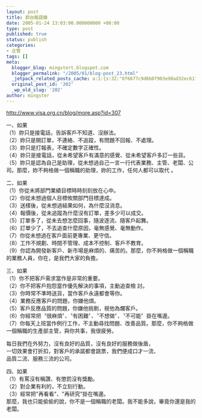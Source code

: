 ```yaml
---
layout: post
title: 郭台銘語錄
date: 2005-01-24 13:03:00.000000000 +08:00
type: post
published: true
status: publish
categories:
- 企管
tags: []
meta:
  blogger_blog: mingstert.blogspot.com
  blogger_permalink: "/2005/01/blog-post_23.html"
  _jetpack_related_posts_cache: a:1:{s:32:"8f6677c9d6b0f903e98ad32ec61f8deb";a:2:{s:7:"expires";i:1456245480;s:7:"payload";a:3:{i:0;a:1:{s:2:"id";i:48;}i:1;a:1:{s:2:"id";i:176;}i:2;a:1:{s:2:"id";i:94;}}}}
  original_post_id: '202'
  _wp_old_slug: '202'
author: mingster
---
```

<p><a href="http://www.visa.org.cn/blog/more.asp?id=307">http://www.visa.org.cn/blog/more.asp?id=307</a></p>
<p>一、如果<br />（1）妳只是接電話，告訴客戶不知道、沒辦法。<br />（2）妳只是開訂單，不連絡、不追蹤，有問題不回報、不處理。<br />（3）妳只是打報表，不確定數字正確性。<br />（4）妳只是接電話，從未希望客戶有滿意的感覺、從未希望客戶多訂一些貨。<br />（5）妳只是認為自己是助理，從未想過自己一言一行代表業務、主管、老闆、公司。那麼，妳不夠格做一個稱職的助理，妳的工作，任何人都可以取代 。</p>
<p>二、如果<br />（1）你從未將部門業績目標時時刻刻放在心中。<br />（2）你從未想過個人目標攸關部門目標達成。<br />（3）送樣後，從未想過結果如何，為什麼沒消息。<br />（4）報價後，從未追蹤為什麼沒有訂單，差多少可以成交。<br />（5）訂單多了，從未去想怎麼回事，隨波逐流、隨客戶起舞。<br />（6）訂單少了，不去追查什麼原因，毫無感覺、毫無動作。<br />（7）你從未想過在客戶面前更專業、更守信。<br />（8）工作不規劃、時間不管理、成本不控制、客戶不教育。<br />（9）你認為開發新客戶、新市場是麻煩的、痛苦的。那麼，你不夠格做一個稱職的業務人員，你在，是我們大家的負擔。</p>
<p>三、如果<br />（1）你不把客戶需求當作是非常的重要。<br />（2）你不把客戶抱怨當作優先解決的事項，主動追查檢 討。<br />（3）你時常不準時送貨，當作客戶永遠都會等你。<br />（4）業務反應客戶的問題，你嫌他煩。<br />（5）客戶反應品質的問題，你嫌他挑剔，視他為爛客戶。<br />（6）你經常把〝很麻煩〞、〝有困難〞、〝不想做〞、〝不可能〞掛在嘴邊。<br />（7）你每天上班當作例行工作，不主動尋找問題、改善品質。那麼，你不夠格做一個稱職的生產部主管，與你共事，我很疲勞。
<p>每日我們在外努力，沒有良好的品質，沒有良好的服務做後盾，<br />一切效果會打折扣，對客戶的承諾都會跳票，我們便成口才一流、<br />品質二流、服務三流的公司。</p>
<p>四、如果<br />（1）有罵沒有稱讚、有懲罰沒有獎勵。<br />（2）對企業有利的，不立刻行動。<br />（3）經常把"再看看"、"再研究"掛在嘴邊。<br />那麼，我也只能偷偷的說，你不是一個稱職的老闆。我不能多說，畢竟你還是我的老闆。 </p>
